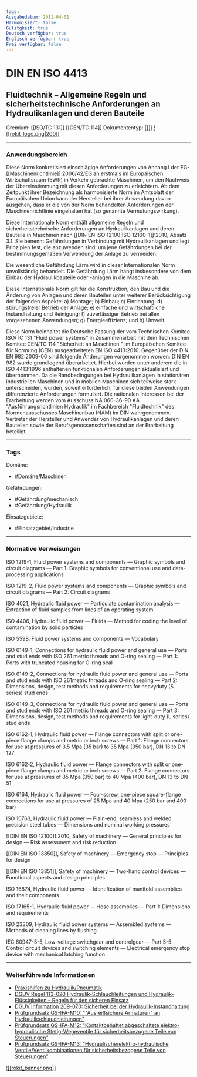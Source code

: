 ```yaml
---
tags: 
Ausgabedatum: 2011-04-01
Harmonisiert: false
Gülitgkeit: true
Deutsch verfügbar: true
Englisch verfügbar: true
Frei verfügbar: false
---
```


# DIN EN ISO 4413
## Fluidtechnik – Allgemeine Regeln und sicherheitstechnische Anforderungen an Hydraulikanlagen und deren Bauteile

Gremium: [[ISO/TC 131]] [[CEN/TC 114]]
Dokumententyp: [[]]
[![[rokit_logo.png|200]]](https://public-robots.de/)

***
### Anwendungsbereich

Diese Norm konkretisiert einschlägige Anforderungen von Anhang I der EG-[[Maschinenrichtlinie]] 2006/42/EG an erstmals im Europäischen Wirtschaftsraum (EWR) in Verkehr gebrachte Maschinen, um den Nachweis der Übereinstimmung mit diesen Anforderungen zu erleichtern. Ab dem Zeitpunkt ihrer Bezeichnung als harmonisierte Norm im Amtsblatt der Europäischen Union kann der Hersteller bei ihrer Anwendung davon ausgehen, dass er die von der Norm behandelten Anforderungen der Maschinenrichtlinie eingehalten hat (so genannte Vermutungswirkung). 

Diese Internationale Norm enthält allgemeine Regeln und sicherheitstechnische Anforderungen an Hydraulikanlagen und deren Bauteile in Maschinen nach [[DIN EN ISO 12100|ISO 12100-1]]:2010, Absatz 3.1. Sie benennt Gefährdungen in Verbindung mit Hydraulikanlagen und legt Prinzipien fest, die anzuwenden sind, um jene Gefährdungen bei der bestimmungsgemäßen Verwendung der Anlage zu vermeiden. 

Die wesentliche Gefährdung Lärm wird in dieser Internationalen Norm unvollständig behandelt. Die Gefährdung Lärm hängt insbesondere von dem Einbau der Hydraulikbauteile oder -anlagen in die Maschine ab. 

Diese Internationale Norm gilt für die Konstruktion, den Bau und die Änderung von Anlagen und deren Bauteilen unter weiterer Berücksichtigung der folgenden Aspekte: 
a) Montage; 
b) Einbau; 
c) Einrichtung; 
d) störungsfreier Betrieb der Anlage; 
e) einfache und wirtschaftliche Instandhaltung und Reinigung; 
f) zuverlässiger Betrieb bei allen vorgesehenen Anwendungen; 
g) Energieeffizienz; und 
h) Umwelt.

Diese Norm beinhaltet die Deutsche Fassung der vom Technischen Komitee ISO/TC 131 "Fluid power systems" in Zusammenarbeit mit dem Technischen Komitee CEN/TC 114 "Sicherheit an Maschinen " im Europäischen Komitee für Normung (CEN) ausgearbeiteten  EN ISO 4413:2010. Gegenüber der DIN EN 982:2009-06 sind folgende Änderungen vorgenommen worden: DIN EN 982 wurde grundlegend überarbeitet. Hierbei wurden unter anderem die in ISO 4413:1996 enthaltenen funktionalen Anforderungen aktualisiert und übernommen. Da die Randbedingungen bei Hydraulikanlagen in stationären industriellen Maschinen und in mobilen Maschinen sich teilweise stark unterscheiden, wurden, soweit erforderlich, für diese beiden Anwendungen differenzierte Anforderungen formuliert. Die nationalen Interessen bei der Erarbeitung werden vom Ausschuss NA 060-36-90 AA "Ausführungsrichtlinien Hydraulik" im Fachbereich "Fluidtechnik" des Normenausschusses Maschinenbau (NAM) im DIN wahrgenommen. Vertreter der Hersteller und Anwender von Hydraulikanlagen und deren Bauteilen sowie der Berufsgenossenschaften sind an der Erarbeitung beteiligt.
***
### Tags

Domäne:
- #Domäne/Maschinen 

Gefährdungen:
- #Gefährdung/mechanisch 
- #Gefährdung/Hydraulik

Einsatzgebiete:
- #Einsatzgebiet/Industrie 

***
### Normative Verweisungen

ISO 1219-1, Fluid power systems and components — Graphic symbols and circuit diagrams — Part 1: Graphic symbols for conventional use and data-processing applications

ISO 1219-2, Fluid power systems and components — Graphic symbols and circuit diagrams — Part 2: Circuit diagrams

ISO 4021, Hydraulic fluid power — Particulate contamination analysis — Extraction of fluid samples from lines of an operating system

ISO 4406, Hydraulic fluid power — Fluids — Method for coding the level of contamination by solid particles

ISO 5598, Fluid power systems and components — Vocabulary

ISO 6149-1, Connections for hydraulic fluid power and general use — Ports and stud ends with ISO 261 metric threads and O-ring sealing — Part 1: Ports with truncated housing for O-ring seal

ISO 6149-2, Connections for hydraulic fluid power and general use — Ports and stud ends with ISO 261metric threads and O-ring sealing — Part 2: Dimensions, design, test methods and requirements for heavyduty (S series) stud ends

ISO 6149-3, Connections for hydraulic fluid power and general use — Ports and stud ends with ISO 261 metric threads and O-ring sealing — Part 3: Dimensions, design, test methods and requirements for light-duty (L series) stud ends

ISO 6162-1, Hydraulic fluid power — Flange connectors with split or one-piece flange clamps and metric or inch screws — Part 1: Flange connectors for use at pressures of 3,5 Mpa (35 bar) to 35 Mpa (350 bar), DN 13 to DN 127

ISO 6162-2, Hydraulic fluid power — Flange connectors with split or one-piece flange clamps and metric or inch screws — Part 2: Flange connectors for use at pressures of 35 Mpa (350 bar) to 40 Mpa (400 bar), DN 13 to DN 51

ISO 6164, Hydraulic fluid power — Four-screw, one-piece square-flange connections for use at pressures of 25 Mpa and 40 Mpa (250 bar and 400 bar)

ISO 10763, Hydraulic fluid power — Plain-end, seamless and welded precision steel tubes — Dimensions and nominal working pressures

[[DIN EN ISO 12100]]:2010, Safety of machinery — General principles for design — Risk assessment and risk reduction

[[DIN EN ISO 13850]], Safety of machinery — Emergency stop — Principles for design

[[DIN EN ISO 13851]], Safety of machinery — Two-hand control devices — Functional aspects and design principles

ISO 16874, Hydraulic fluid power — Identification of manifold assemblies and their components

ISO 17165-1, Hydraulic fluid power — Hose assemblies — Part 1: Dimensions and requirements

ISO 23309, Hydraulic fluid power systems — Assembled systems — Methods of cleaning lines by flushing

IEC 60947-5-5, Low-voltage switchgear and controlgear — Part 5-5: Control circuit devices and switching elements — Electrical emergency stop device with mechanical latching function

***
### Weiterführende Informationen

- [Praxishilfen zu Hydraulik/Pneumatik](https://www.dguv.de/ifa/praxishilfen/praxishilfen-maschinenschutz/hilfen-zu-hydraulik-pneumatik/index.jsp)
- [DGUV Regel 113-020 Hydraulik-Schlauchleitungen und Hydraulik-Flüssigkeiten – Regeln für den sicheren Einsatz](https://publikationen.dguv.de/regelwerk/dguv-regeln/3431/hydraulik-schlauchleitungen-und-hydraulik-fluessigkeiten-regeln-fuer-den-sicheren-einsatz)
- [DGUV Information 209-070: Sicherheit bei der Hydraulik-Instandhaltung](https://publikationen.dguv.de/regelwerk/dguv-informationen/254/sicherheit-bei-der-hydraulik-instandhaltung)
- [Prüfgrundsatz GS-IFA-M10: ""Ausreißsichere Armaturen" an Hydraulikschlauchleitungen"](https://www.dguv.de/dguv-test/prod-pruef-zert/pruefgrundsaetze-erfahrung/pruefgrundsaetze/ifa/index.jsp)
- [Prüfgrundsatz GS-IFA-M12: "Kontaktbehaftet abgeschaltete elektro-hydraulische Stetig-Wegeventile für sicherheitsbezogene Teile von Steuerungen"](https://www.dguv.de/dguv-test/prod-pruef-zert/pruefgrundsaetze-erfahrung/pruefgrundsaetze/ifa/index.jsp)
- [Prüfgrundsatz GS-IFA-M13: "Hydraulische/elektro-hydraulische Ventile/Ventilkombinationen für sicherheitsbezogene Teile von Steuerungen"](https://www.dguv.de/dguv-test/prod-pruef-zert/pruefgrundsaetze-erfahrung/pruefgrundsaetze/ifa/index.jsp)

[![[rokit_banner.png]]](https://public-robots.de/)
